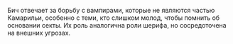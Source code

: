Бич отвечает за борьбу с вампирами, которые не являются частью Камарильи, особенно с теми, кто слишком молод, чтобы помнить об основании секты. Их роль аналогична роли шерифа, но сосредоточена на внешних угрозах.
